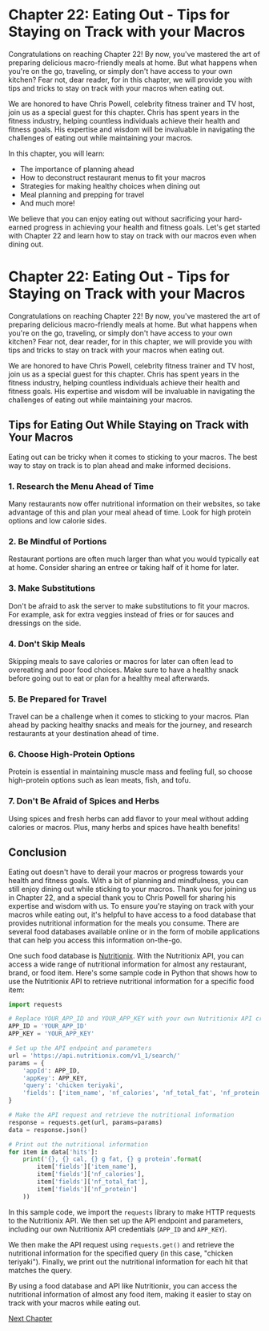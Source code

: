# Chapter 22: Eating Out - Tips for Staying on Track with your Macros

Congratulations on reaching Chapter 22! By now, you've mastered the art of preparing delicious macro-friendly meals at home. But what happens when you're on the go, traveling, or simply don't have access to your own kitchen? Fear not, dear reader, for in this chapter, we will provide you with tips and tricks to stay on track with your macros when eating out.

We are honored to have Chris Powell, celebrity fitness trainer and TV host, join us as a special guest for this chapter. Chris has spent years in the fitness industry, helping countless individuals achieve their health and fitness goals. His expertise and wisdom will be invaluable in navigating the challenges of eating out while maintaining your macros.

In this chapter, you will learn:
- The importance of planning ahead
- How to deconstruct restaurant menus to fit your macros
- Strategies for making healthy choices when dining out
- Meal planning and prepping for travel
- And much more!

We believe that you can enjoy eating out without sacrificing your hard-earned progress in achieving your health and fitness goals. Let's get started with Chapter 22 and learn how to stay on track with our macros even when dining out.
# Chapter 22: Eating Out - Tips for Staying on Track with your Macros

Congratulations on reaching Chapter 22! By now, you've mastered the art of preparing delicious macro-friendly meals at home. But what happens when you're on the go, traveling, or simply don't have access to your own kitchen? Fear not, dear reader, for in this chapter, we will provide you with tips and tricks to stay on track with your macros when eating out.

We are honored to have Chris Powell, celebrity fitness trainer and TV host, join us as a special guest for this chapter. Chris has spent years in the fitness industry, helping countless individuals achieve their health and fitness goals. His expertise and wisdom will be invaluable in navigating the challenges of eating out while maintaining your macros.

## Tips for Eating Out While Staying on Track with Your Macros
Eating out can be tricky when it comes to sticking to your macros. The best way to stay on track is to plan ahead and make informed decisions.

### 1. Research the Menu Ahead of Time
Many restaurants now offer nutritional information on their websites, so take advantage of this and plan your meal ahead of time. Look for high protein options and low calorie sides. 

### 2. Be Mindful of Portions
Restaurant portions are often much larger than what you would typically eat at home. Consider sharing an entree or taking half of it home for later.

### 3. Make Substitutions
Don't be afraid to ask the server to make substitutions to fit your macros. For example, ask for extra veggies instead of fries or for sauces and dressings on the side.

### 4. Don't Skip Meals
Skipping meals to save calories or macros for later can often lead to overeating and poor food choices. Make sure to have a healthy snack before going out to eat or plan for a healthy meal afterwards.

### 5. Be Prepared for Travel
Travel can be a challenge when it comes to sticking to your macros. Plan ahead by packing healthy snacks and meals for the journey, and research restaurants at your destination ahead of time.

### 6. Choose High-Protein Options
Protein is essential in maintaining muscle mass and feeling full, so choose high-protein options such as lean meats, fish, and tofu.

### 7. Don't Be Afraid of Spices and Herbs
Using spices and fresh herbs can add flavor to your meal without adding calories or macros. Plus, many herbs and spices have health benefits!

## Conclusion
Eating out doesn't have to derail your macros or progress towards your health and fitness goals. With a bit of planning and mindfulness, you can still enjoy dining out while sticking to your macros. Thank you for joining us in Chapter 22, and a special thank you to Chris Powell for sharing his expertise and wisdom with us.
To ensure you're staying on track with your macros while eating out, it's helpful to have access to a food database that provides nutritional information for the meals you consume. There are several food databases available online or in the form of mobile applications that can help you access this information on-the-go.

One such food database is [Nutritionix](https://www.nutritionix.com/). With the Nutritionix API, you can access a wide range of nutritional information for almost any restaurant, brand, or food item. Here's some sample code in Python that shows how to use the Nutritionix API to retrieve nutritional information for a specific food item:

```python
import requests

# Replace YOUR_APP_ID and YOUR_APP_KEY with your own Nutritionix API credentials
APP_ID = 'YOUR_APP_ID'
APP_KEY = 'YOUR_APP_KEY'

# Set up the API endpoint and parameters
url = 'https://api.nutritionix.com/v1_1/search/'
params = {
    'appId': APP_ID,
    'appKey': APP_KEY,
    'query': 'chicken teriyaki',
    'fields': ['item_name', 'nf_calories', 'nf_total_fat', 'nf_protein']
}

# Make the API request and retrieve the nutritional information
response = requests.get(url, params=params)
data = response.json()

# Print out the nutritional information
for item in data['hits']:
    print('{}, {} cal, {} g fat, {} g protein'.format(
        item['fields']['item_name'],
        item['fields']['nf_calories'],
        item['fields']['nf_total_fat'],
        item['fields']['nf_protein']
    ))
```

In this sample code, we import the `requests` library to make HTTP requests to the Nutritionix API. We then set up the API endpoint and parameters, including our own Nutritionix API credentials (`APP_ID` and `APP_KEY`).

We then make the API request using `requests.get()` and retrieve the nutritional information for the specified query (in this case, "chicken teriyaki"). Finally, we print out the nutritional information for each hit that matches the query.

By using a food database and API like Nutritionix, you can access the nutritional information of almost any food item, making it easier to stay on track with your macros while eating out.


[Next Chapter](23_Chapter23.md)